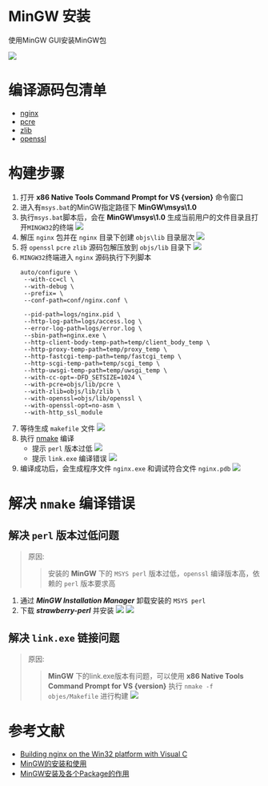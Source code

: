 # MinGW 安装

使用MinGW GUI安装MinGW包

![](./res/MinGW-1.png)

# 编译源码包清单

- [nginx](http://hg.nginx.org/nginx/file/tip)
- [pcre](https://ftp.exim.org/pub/pcre/)
- [zlib](http://zlib.net/)
- [openssl](https://www.openssl.org/source/)

# 构建步骤

1. 打开 **x86 Native Tools Command Prompt for VS {version}** 命令窗口
2. 进入有`msys.bat`的MinGW指定路径下 **MinGW\msys\1.0**
3. 执行`msys.bat`脚本后，会在 **MinGW\msys\1.0** 生成当前用户的文件目录且打开`MINGW32`的终端
![](./res/MinGW-3.png)
1. 解压 `nginx` 包并在 `nginx` 目录下创建 `objs\lib` 目录层次
![](./res/MinGW-4.png)
5. 将 `openssl` `pcre` `zlib` 源码包解压放到 `objs/lib` 目录下
![](./res/source.png)
6. `MINGW32`终端进入 `nginx` 源码执行下列脚本
   ```
   auto/configure \
    --with-cc=cl \
    --with-debug \
    --prefix= \
    --conf-path=conf/nginx.conf \
    
    --pid-path=logs/nginx.pid \
    --http-log-path=logs/access.log \
    --error-log-path=logs/error.log \
    --sbin-path=nginx.exe \
    --http-client-body-temp-path=temp/client_body_temp \
    --http-proxy-temp-path=temp/proxy_temp \
    --http-fastcgi-temp-path=temp/fastcgi_temp \
    --http-scgi-temp-path=temp/scgi_temp \
    --http-uwsgi-temp-path=temp/uwsgi_temp \
    --with-cc-opt=-DFD_SETSIZE=1024 \
    --with-pcre=objs/lib/pcre \
    --with-zlib=objs/lib/zlib \
    --with-openssl=objs/lib/openssl \
    --with-openssl-opt=no-asm \
    --with-http_ssl_module

   ```
7. 等待生成 `makefile` 文件
![](./res/makefile.png)
8. 执行 [nmake](https://docs.microsoft.com/en-us/cpp/build/reference/nmake-reference?view=msvc-170) 编译
   - 提示 `perl` 版本过低
   ![](./res/build.png)
   - 提示 `link.exe` 编译错误
   ![](./res/build-1.png)
9. 编译成功后，会生成程序文件 `nginx.exe` 和调试符合文件 `nginx.pdb`
![](./res/build-3.png)


# 解决 `nmake` 编译错误
## 解决 `perl` 版本过低问题

> 原因:
>> 安装的 **MinGW** 下的 `MSYS perl` 版本过低，`openssl` 编译版本高，依赖的 `perl` 版本要求高
1. 通过 ***MinGW Installation Manager*** 卸载安装的 `MSYS perl`
2. 下载 ***strawberry-perl*** 并安装
![](./res/perl.png)
![](./res/perl-1.png)

 ## 解决 `link.exe` 链接问题

> 原因:
>> **MinGW** 下的link.exe版本有问题，可以使用 **x86 Native Tools Command Prompt for VS {version}** 执行 `nmake -f objes/Makefile` 进行构建
![](./res/build-2.png)

# 参考文献
- [Building nginx on the Win32 platform with Visual C](http://nginx.org/en/docs/howto_build_on_win32.html)
- [MinGW的安装和使用](https://www.cnblogs.com/liangliangge/p/14737419.html)
- [MinGW安装及各个Package的作用](https://blog.csdn.net/ControlLearner/article/details/123669636)

